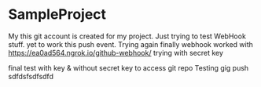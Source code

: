 # SampleProject
My this git account is created for my project. 
Just trying to test WebHook stuff. yet to work this push event. Trying again
finally webhook worked with https://ea0ad564.ngrok.io/github-webhook/
trying with secret key

final test with key & without secret key to access git repo
Testing gig push sdfdsfsdfsdfd
